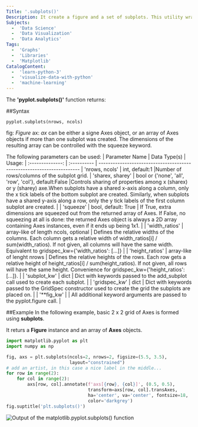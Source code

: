 ```yaml
---
Title: '.subplots()'
Description: It create a figure and a set of subplots. This utility wrapper makes it convenient to create common layouts of subplots, including the enclosing figure object, in a single call.
Subjects:
  -  'Data Science'
  -  'Data Visualization'
  -  'Data Analytics'
Tags:
  -  'Graphs'
  -  'Libraries'
  -  'Matplotlib'
CatalogContent:
  -  'learn-python-3'
  -  'visualize-data-with-python'
  -  'machine-learning'
---
```


The **'pyplot.subplots()'** function returns:

##Syntax
```pseudo
pyplot.subplots(nrows, ncols)
```

fig: _Figure_
ax: _ax_ can be either a signe Axes object, or an array of Axes objects if more than one subplot was created. The dimensions of the resulting array can be controlled with the squeeze keyword.

The following parameters can be used:
|  Parameter Name  | Data Type(s)                                          | Usage:
| :--------------: |  :----------                                          | ----------------------------------------------------------------------
| 'nrows, ncols'   | int, default:1                                        |Number of rows/columns of the subplot grid.
| 'sharex, sharey' | bool or {'none', 'all', 'row', 'col'}, default:False  |Controls sharing of properties among x (sharex) or y (sharey) axe.When subplots have a shared x-axis along a column, only the x tick labels of the bottom subplot are created. Similarly, when subplots have a shared y-axis along a row, only the y tick labels of the first column subplot are created. |
| 'squeeze'        | bool, default: True                                   | If True, extra dimensions are squeezed out from the returned array of Axes. If False, no squeezing at all is done: the returned Axes object is always a 2D array containing Axes instances, even if it ends up being 1x1.                                                                                | 
| 'width_ratios'   | array-like of length ncols, optional                  | Defines the relative widths of the columns. Each column gets a relative width of width_ratios[i] / sum(width_ratios). If not given, all columns will have the same width. Equivalent to gridspec_kw={'width_ratios': [...]}                                                                              |
| 'height_ratios'  | array-like of lenght nrows                            | Defines the relative heights of the rows. Each row gets a relative height of height_ratios[i] / sum(height_ratios). If not given, all rows will have the same height. Convenience for gridspec_kw={'height_ratios': [...]}.                                                                              |
| 'subplot_kw'     | dict                                                  | Dict with keywords passed to the add_subplot call used to create each subplot.                                                                                                                                                                                                                           |
| 'gridspec_kw'    | dict                                                  | Dict with keywords passed to the GridSpec constructor used to create the grid the subplots are placed on.                                                                                                                                                                                                |
| '**fig_kw'       |                                                       | All additional keyword arguments are passed to the pyplot.figure call.                                                                                                                                                                                                                                   |

##Example
In the following example, basic 2 x 2 grid of Axes is formed using **subplots**.

It returs a **Figure** instance and an array of **Axes** objects.

```py
import matplotlib.pyplot as plt
import numpy as np

fig, axs = plt.subplots(ncols=2, nrows=2, figsize=(5.5, 3.5),
                        layout="constrained")
# add an artist, in this case a nice label in the middle...
for row in range(2):
    for col in range(2):
        axs[row, col].annotate(f'axs[{row}, {col}]', (0.5, 0.5),
                               transform=axs[row, col].transAxes,
                               ha='center', va='center', fontsize=18,
                               color='darkgrey')
fig.suptitle('plt.subplots()')
```

![Output of the matplotlib.pyplot.subplots() function](https://matplotlib.org/stable/_images/sphx_glr_arranging_axes_001.png)